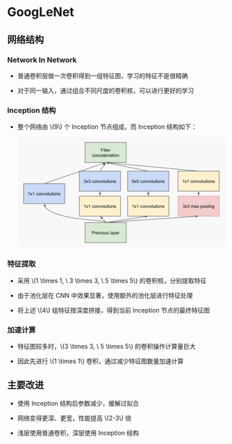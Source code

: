 <script type="text/javascript" src="http://cdn.mathjax.org/mathjax/latest/MathJax.js?config=default"></script>

# GoogLeNet

## 网络结构

### Network In Network

- 普通卷积层做一次卷积得到一组特征图，学习的特征不是很精确

- 对于同一输入，通过组合不同尺度的卷积核，可以进行更好的学习

### Inception 结构

- 整个网络由 \\(9\\) 个 Inception 节点组成，而 Inception 结构如下：

	![img](images/googlenet.png)

### 特征提取

- 采用 \\(1 \times 1, \ 3 \times 3, \ 5 \times 5\\) 的卷积核，分别提取特征

- 由于池化层在 CNN 中效果显著，使用额外的池化层进行特征处理

- 将上述 \\(4\\) 组特征按深度拼接，得到当前 Inception 节点的最终特征图

### 加速计算

- 特征图较多时，\\(3 \times 3, \ 5 \times 5\\) 的卷积操作计算量巨大

- 因此先进行 \\(1 \times 1\\) 卷积，通过减少特征图数量加速计算

## 主要改进

- 使用 Inception 结构后参数减少，缓解过拟合

- 网络变得更深、更宽，性能提高 \\(2-3\\) 倍

- 浅层使用普通卷积，深层使用 Inception 结构